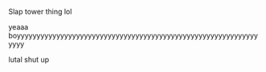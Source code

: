 Slap tower thing lol

yeaaa boyyyyyyyyyyyyyyyyyyyyyyyyyyyyyyyyyyyyyyyyyyyyyyyyyyyyyyyyyyyyyyyyy

lutal shut up
